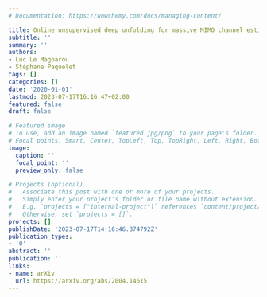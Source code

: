 ```yaml
---
# Documentation: https://wowchemy.com/docs/managing-content/

title: Online unsupervised deep unfolding for massive MIMO channel estimation
subtitle: ''
summary: ''
authors:
- Luc Le Magoarou
- Stéphane Paquelet
tags: []
categories: []
date: '2020-01-01'
lastmod: 2023-07-17T16:16:47+02:00
featured: false
draft: false

# Featured image
# To use, add an image named `featured.jpg/png` to your page's folder.
# Focal points: Smart, Center, TopLeft, Top, TopRight, Left, Right, BottomLeft, Bottom, BottomRight.
image:
  caption: ''
  focal_point: ''
  preview_only: false

# Projects (optional).
#   Associate this post with one or more of your projects.
#   Simply enter your project's folder or file name without extension.
#   E.g. `projects = ["internal-project"]` references `content/project/deep-learning/index.md`.
#   Otherwise, set `projects = []`.
projects: []
publishDate: '2023-07-17T14:16:46.374792Z'
publication_types:
- '0'
abstract: ''
publication: ''
links:
- name: arXiv
  url: https://arxiv.org/abs/2004.14615
---
```

